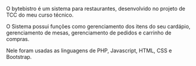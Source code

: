 O bytebistro é um sistema para restaurantes, desenvolvido no projeto de TCC do meu curso técnico.

O Sistema possui funções como gerenciamento dos itens do seu cardápio, gerenciamento de mesas, gerenciamento de pedidos e carrinho de compras.

Nele foram usadas as linguagens de PHP, Javascript, HTML, CSS e Bootstrap.
